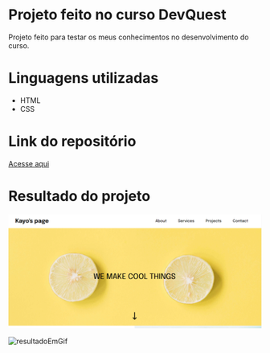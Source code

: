 # Projeto feito no curso DevQuest
<p> Projeto feito para testar os meus conhecimentos no desenvolvimento do curso.

# Linguagens utilizadas
- HTML
- CSS

# Link do repositório

[Acesse aqui](https://github.com/KayoThyerre/landing-page-1)

# Resultado do projeto

![primeira landing page](/src/images/print-page.png)

![resultadoEmGif](/src/images/result-better.gif)